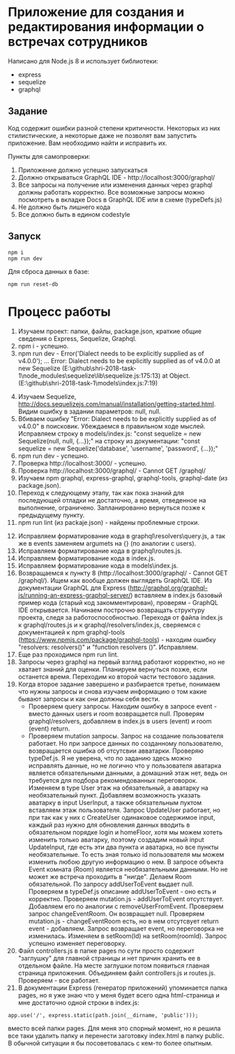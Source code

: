 # Приложение для создания и редактирования информации о встречах сотрудников

Написано для Node.js 8 и использует библиотеки:
* express
* sequelize
* graphql

## Задание
Код содержит ошибки разной степени критичности. Некоторых из них стилистические, а некоторые даже не позволят вам запустить приложение. Вам необходимо найти и исправить их.

Пункты для самопроверки:
1. Приложение должно успешно запускаться
2. Должно открываться GraphQL IDE - http://localhost:3000/graphql/
3. Все запросы на получение или изменения данных через graphql должны работать корректно. Все возможные запросы можно посмотреть в вкладке Docs в GraphQL IDE или в схеме (typeDefs.js)
4. Не должно быть лишнего кода
5. Все должно быть в едином codestyle

## Запуск
```
npm i
npm run dev
```

Для сброса данных в базе:
```
npm run reset-db
```


# Процесс работы

1. Изучаем проект: папки, файлы, package.json, краткие общие сведения о Express, Sequelize, Graphql.
2. npm i - успешно.
3. npm run dev -
  Error('Dialect needs to be explicitly supplied as of v4.0.0');
  ...
  Error: Dialect needs to be explicitly supplied as of v4.0.0
      at new Sequelize (E:\github\shri-2018-task-1\node_modules\sequelize\lib\sequelize.js:175:13)
      at Object.<anonymous> (E:\github\shri-2018-task-1\models\index.js:7:19)
<!-- > shri-2018@1.0.0 dev E:\github\shri-2018-task-1
> nodemon index.js

[nodemon] 1.12.5
[nodemon] to restart at any time, enter `rs`
[nodemon] watching: *.*
[nodemon] starting `node index.js`
E:\github\shri-2018-task-1\node_modules\sequelize\lib\sequelize.js:175
      throw new Error('Dialect needs to be explicitly supplied as of v4.0.0');
      ^

Error: Dialect needs to be explicitly supplied as of v4.0.0
    at new Sequelize (E:\github\shri-2018-task-1\node_modules\sequelize\lib\sequelize.js:175:13)
    at Object.<anonymous> (E:\github\shri-2018-task-1\models\index.js:7:19)
    at Module._compile (module.js:660:30)
    at Object.Module._extensions..js (module.js:671:10)
    at Module.load (module.js:573:32)
    at tryModuleLoad (module.js:513:12)
    at Function.Module._load (module.js:505:3)
    at Module.require (module.js:604:17)
    at require (internal/module.js:11:18)
    at Object.<anonymous> (E:\github\shri-2018-task-1\graphql\resolvers\query.js:1:82)
    at Module._compile (module.js:660:30)
    at Object.Module._extensions..js (module.js:671:10)
    at Module.load (module.js:573:32)
    at tryModuleLoad (module.js:513:12)
    at Function.Module._load (module.js:505:3)
    at Module.require (module.js:604:17)
    at require (internal/module.js:11:18)
    at Object.<anonymous> (E:\github\shri-2018-task-1\graphql\resolvers\index.js:3:15)
    at Module._compile (module.js:660:30)
    at Object.Module._extensions..js (module.js:671:10)
    at Module.load (module.js:573:32)
    at tryModuleLoad (module.js:513:12)
[nodemon] app crashed - waiting for file changes before starting... -->
4. Изучаем Sequelize, http://docs.sequelizejs.com/manual/installation/getting-started.html. Видим ошибку в задании параметров: null, null.
5. Вбиваем ошибку "Error: Dialect needs to be explicitly supplied as of v4.0.0" в поисковик. Убеждаемся в правильном ходе мыслей. Исправляем строку в models/index.js:
"const sequelize = new Sequelize(null, null, {...});"
на строку из документации:
"const sequelize = new Sequelize('database', 'username', 'password', {...});"
6. npm run dev - успешно.
7. Проверка http://localhost:3000/ - успешно.
8. Проверка http://localhost:3000/graphql/ - Cannot GET /graphql/
9. Изучаем npm graphql, express-graphql, graphql-tools, graphql-date (из package.json).
10. Переход к следующему этапу, так как пока знаний для последующей отладки не достаточно, а время, отведенное на выполнение, ограничено. Запланированно вернуться позже к предыдущему пункту.
11. npm run lint (из packaje.json) - найдены проблемные строки.
<!-- > shri-2018@1.0.0 lint E:\github\shri-2018-task-1
> semistandard

semistandard: Semicolons For All! (https://github.com/Flet/semistandard)
semistandard: Run `semistandard --fix` to automatically fix some problems.
  E:\github\shri-2018-task-1\graphql\resolvers\query.js:4:1: Expected indentation of 2 spaces but found 0.
  E:\github\shri-2018-task-1\graphql\resolvers\query.js:5:5: Expected indentation of 2 spaces but found 4.
  E:\github\shri-2018-task-1\graphql\resolvers\query.js:6:3: Expected indentation of 0 spaces but found 2.
  E:\github\shri-2018-task-1\graphql\resolvers\query.js:8:33: 'argumets' is not defined.
  E:\github\shri-2018-task-1\graphql\resolvers\query.js:10:1: Expected indentation of 2 spaces but found 0.
  E:\github\shri-2018-task-1\graphql\resolvers\query.js:11:5: Expected indentation of 2 spaces but found 4.
  E:\github\shri-2018-task-1\graphql\resolvers\query.js:12:3: Expected indentation of 0 spaces but found 2.
  E:\github\shri-2018-task-1\graphql\resolvers\query.js:16:1: Expected indentation of 2 spaces but found 0.
  E:\github\shri-2018-task-1\graphql\resolvers\query.js:17:5: Expected indentation of 2 spaces but found 4.
  E:\github\shri-2018-task-1\graphql\resolvers\query.js:18:3: Expected indentation of 0 spaces but found 2.
  E:\github\shri-2018-task-1\graphql\routes.js:18:17: Unexpected trailing comma.
  E:\github\shri-2018-task-1\index.js:13:26: Missing semicolon.
  E:\github\shri-2018-task-1\models\index.js:11:1: Expected indentation of 2 spaces but found 0.
npm ERR! code ELIFECYCLE
npm ERR! errno 1
npm ERR! shri-2018@1.0.0 lint: `semistandard`
npm ERR! Exit status 1
npm ERR!
npm ERR! Failed at the shri-2018@1.0.0 lint script.
npm ERR! This is probably not a problem with npm. There is likely additional logging output above.

npm ERR! A complete log of this run can be found in:
npm ERR!     C:\Users\Admin\AppData\Roaming\npm-cache\_logs\2018-01-02T15_17_14_363Z-debug.log -->
12. Исправляем форматирование кода в graphql\resolvers\query.js, а так же в events заменяем argumets на {} (по аналогии с users).
13. Исправляем форматирование кода в graphql\routes.js.
14. Исправляем форматирование кода в index.js.
15. Исправляем форматирование кода в models\index.js.
16. Возвращаемся к пункту 8 (http://localhost:3000/graphql/ - Cannot GET /graphql/). Ищем как вообще должен выглядеть GraphQL IDE. Из документации GraphQL для Express (http://graphql.org/graphql-js/running-an-express-graphql-server/) вставляем в index.js базовый пример кода (старый код закомментирован), проверям - GraphQL IDE открывается. Начинаем построчно возвращать структуру проекта, следя за работоспособностью. Переходя от файла index.js к graphql/routes.js и к graphql/resolvers/index.js, сверяемся с документацией к npm graphql-tools (https://www.npmjs.com/package/graphql-tools) - находим ошибку "resolvers: resolvers()" и "function resolvers ()". Исправляем.
17. Еще раз проходимся npm run lint.
18. Запросы  через graphql на первый взгляд работают корректно, но не хватает знаний для оценки. Планируем вернуться позже, если останется время. Переходим ко второй части тестового задания.
19. Когда второе задание завершено и разбирается третье, понимаем что нужны запросы и снова изучаем информацию о том какие бывают запросы и как они должны себя вести.
    * Проверяем query запросы.
    Находим ошибку в запросе event - вместо данных users и room возвращается null. Проверям graphql/resolvers, добавляем в index.js в users (event) и room (event) return.
    * Проверяем mutation запросы.
    Запрос на создание пользователя работает. Но при запросе данных по созданному пользователю, возвращается ошибка об отсутсвии авватарки. Проверяю typeDef.js. Я не уверена, что по заданию здесь можно исправлять данные, но не логично что у пользователя аватарка является обязательными данными, а домашний этаж нет, ведь он требуется для подбора рекомендованных переговорок. Изменяем в type User этаж на обязательный, а аватарку на необязательный пункт. Добавляем возможность указать аватарку в input UserInput, а также обязательным пуктом вставляем этаж пользователя.
    Запрос UpdateUser работает, но при так как у них с CreateUser одинаковое содержимое input, каждый раз нужно для обновления данных вводить в обязательном порядке login и homeFloor, хотя мы можем хотеть изменить только аватарку, поэтому создадим новый input UpdateInput, где есть эти два пункта и аватарка, но все пункты необязательные. То есть зная только id пользователя мы можем изменить любою другую информацию о нем.
    В запросе объекта Event комната (Room) является необязательными данными. Но не может же встреча проходить в "нигде". Делаем Room обязательной.
    По запросу addUserToEvent выдает null. Проверяем в typeDef.js описание addUserToEvent - оно есть и корректно. Проверяем mutation.js - addUserToEvent отсутствует. Добавляем его по аналогии с removeUserFromEvent.
    Проверяем запрос changeEventRoom. Он возвращает null. Проверяем mutation.js - changeEventRoom есть, но в нем отсутсвует return event - добавляем. Запрос возвращает event, но переговорка не изменилась. Изменяем в setRoom(Id) на setRoom(roomId). Запрос успешно изменяет переговорку.
20. Файл controllers.js в папке pages по сути просто содержит "заглушку" для главной страницы и нет причин хранить ее в отдельном файле. На месте заглушки потом появиться главная страница приложения. Объединяем файл controllers.js и routes.js. Проверяем - все работает.
21. В документации Express (генератор приложений) упоминается папка pages, но я уже знаю что у меня будет всего одна html-страница и мне достаточно одной строки в index.js:
```
app.use('/', express.static(path.join(__dirname, 'public')));
```
вместо всей папки pages. Для меня это спорный момент, но я решила все таки удалить папку и перенести заготовку index.html в папку public. В обычной ситуации я бы посоветовалась с кем-то более опытным.
